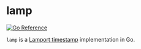 # lamp

[![Go Reference](https://pkg.go.dev/badge/github.com/a-poor/lamp.svg)](https://pkg.go.dev/github.com/a-poor/lamp)

`lamp` is a [Lamport timestamp](https://en.wikipedia.org/wiki/Lamport_timestamp)
implementation in Go.


